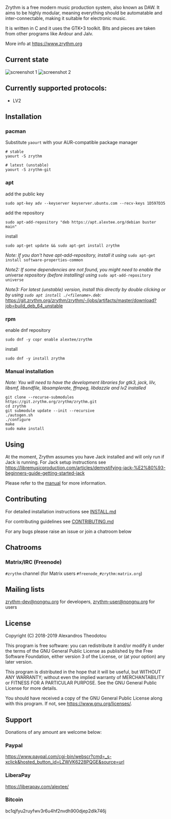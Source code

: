 Zrythm is a free modern music production system, also known as DAW.
It aims to be highly modular, meaning everything should be automatable and inter-connectable, making it suitable for electronic music.

It is written in C and it uses the GTK+3 toolkit. Bits and pieces are taken from other programs like Ardour and Jalv.

More info at https://www.zrythm.org

## Current state
![screenshot 1](https://www.zrythm.org/img/Screenshot%20from%202019-02-07%2018-19-51.png)
![screenshot 2](https://www.zrythm.org/img/Screenshot%20from%202019-02-07%2018-20-47.png)

## Currently supported protocols:
- LV2

## Installation
### pacman
Substitute `yaourt` with your AUR-compatible package manager
```
# stable
yaourt -S zrythm

# latest (unstable)
yaourt -S zrythm-git
```
### apt
add the public key
```
sudo apt-key adv --keyserver keyserver.ubuntu.com --recv-keys 1D597D35
```
add the repository
```
sudo apt-add-repository "deb https://apt.alextee.org/debian buster main"
```

install
```
sudo apt-get update && sudo apt-get install zrythm
```

_Note: If you don't have apt-add-repository, install it using_
`
sudo apt-get install software-properties-common
`

_Note2: If some dependencies are not found, you might need to enable the universe repository (before installing) using_
`
sudo apt-add-repository universe
`

_Note3: For latest (unstable) version, install this directly by double clicking or by using `sudo apt install ./<filename>.deb`:_ https://git.zrythm.org/zrythm/zrythm/-/jobs/artifacts/master/download?job=build_deb_64_unstable
### rpm
enable dnf repository
```
sudo dnf -y copr enable alextee/zrythm
```
install
```
sudo dnf -y install zrythm
```
### Manual installation
_Note: You will need to have the development libraries for gtk3, jack, lilv, libsmf, libsndfile, libsamplerate, ffmpeg, libdazzle and lv2 installed_
```
git clone --recurse-submodules https://git.zrythm.org/zrythm/zrythm.git
cd zrythm
git submodule update --init --recursive
./autogen.sh
./configure
make
sudo make install
```

## Using
At the moment, Zrythm assumes you have Jack installed and will only run if Jack is running. For Jack setup instructions see https://libremusicproduction.com/articles/demystifying-jack-%E2%80%93-beginners-guide-getting-started-jack

Please refer to the [manual](https://manual.zrythm.org) for more information.

## Contributing
For detailed installation instructions see [INSTALL.md](INSTALL.md)

For contributing guidelines see [CONTRIBUTING.md](CONTRIBUTING.md)

For any bugs please raise an issue or join a chatroom below

## Chatrooms
### Matrix/IRC (Freenode)
`#zrythm` channel (for Matrix users `#freenode_#zrythm:matrix.org`)

## Mailing lists
zrythm-dev@nongnu.org for developers, zrythm-user@nongnu.org for users

## License
Copyright (C) 2018-2019  Alexandros Theodotou

This program is free software: you can redistribute it and/or modify
it under the terms of the GNU General Public License as published by
the Free Software Foundation, either version 3 of the License, or
(at your option) any later version.

This program is distributed in the hope that it will be useful,
but WITHOUT ANY WARRANTY; without even the implied warranty of
MERCHANTABILITY or FITNESS FOR A PARTICULAR PURPOSE.  See the
GNU General Public License for more details.

You should have received a copy of the GNU General Public License
along with this program.  If not, see <https://www.gnu.org/licenses/>.

## Support
Donations of any amount are welcome below:

### Paypal
https://www.paypal.com/cgi-bin/webscr?cmd=_s-xclick&hosted_button_id=LZWVK6228PQGE&source=url
### LiberaPay
https://liberapay.com/alextee/
### Bitcoin
bc1qjfyu2ruyfwv3r6u4hf2nvdh900djep2dlk746j
